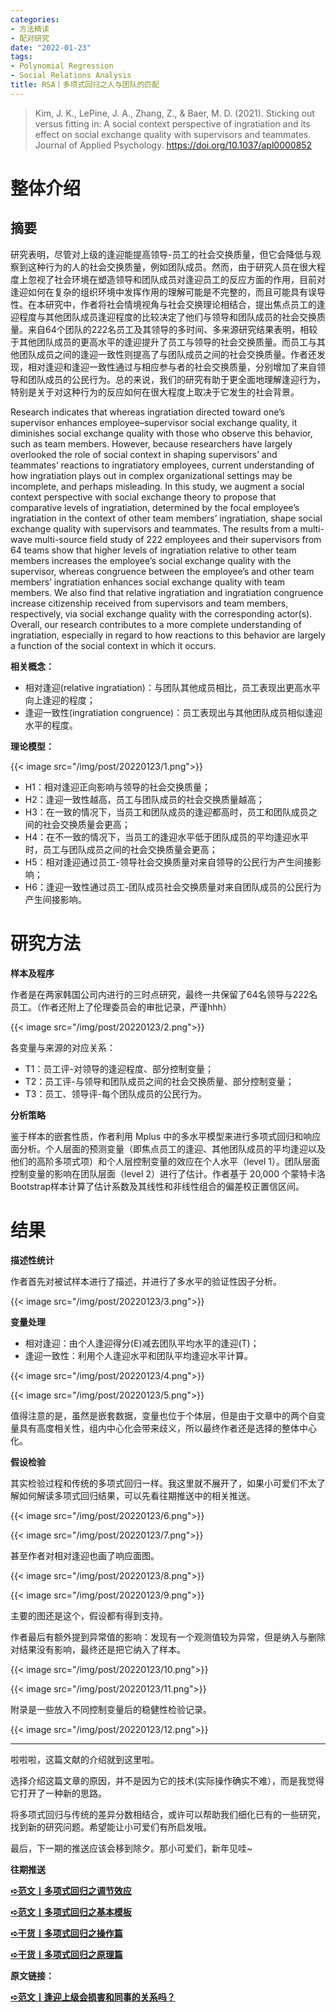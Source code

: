 ```yaml
---
categories:
- 方法精读
- 配对研究
date: "2022-01-23"
tags:
- Polynomial Regression
- Social Relations Analysis
title: RSA丨多项式回归之人与团队的匹配
---
```


>Kim, J. K., LePine, J. A., Zhang, Z., & Baer, M. D. (2021). Sticking out versus fitting in: A social context perspective of ingratiation and its effect on social exchange quality with supervisors and teammates. Journal of Applied Psychology. https://doi.org/10.1037/apl0000852 

<!--more-->

# 整体介绍

## 摘要

研究表明，尽管对上级的逢迎能提高领导-员工的社会交换质量，但它会降低与观察到这种行为的人的社会交换质量，例如团队成员。然而，由于研究人员在很大程度上忽视了社会环境在塑造领导和团队成员对逢迎员工的反应方面的作用，目前对逢迎如何在复杂的组织环境中发挥作用的理解可能是不完整的，而且可能具有误导性。在本研究中，作者将社会情境视角与社会交换理论相结合，提出焦点员工的逢迎程度与其他团队成员逢迎程度的比较决定了他们与领导和团队成员的社会交换质量。来自64个团队的222名员工及其领导的多时间、多来源研究结果表明，相较于其他团队成员的更高水平的逢迎提升了员工与领导的社会交换质量。而员工与其他团队成员之间的逢迎一致性则提高了与团队成员之间的社会交换质量。作者还发现，相对逢迎和逢迎一致性通过与相应参与者的社会交换质量，分别增加了来自领导和团队成员的公民行为。总的来说，我们的研究有助于更全面地理解逢迎行为，特别是关于对这种行为的反应如何在很大程度上取决于它发生的社会背景。

Research indicates that whereas ingratiation directed toward one’s supervisor enhances employee–supervisor social exchange quality, it diminishes social exchange quality with those who observe this behavior, such as team members. However, because researchers have largely overlooked the role of social context in shaping supervisors’ and teammates’ reactions to ingratiatory employees, current understanding of how ingratiation plays out in complex organizational settings may be incomplete, and perhaps misleading. In this study, we augment a social context perspective with social exchange theory to propose that comparative levels of ingratiation, determined by the focal employee’s ingratiation in the context of other team members’ ingratiation, shape social exchange quality with supervisors and teammates. The results from a multi-wave multi-source field study of 222 employees and their supervisors from 64 teams show that higher levels of ingratiation relative to other team members increases the employee’s social exchange quality with the supervisor, whereas congruence between the employee’s and other team members’ ingratiation enhances social exchange quality with team members. We also find that relative ingratiation and ingratiation congruence increase citizenship received from supervisors and team members, respectively, via social exchange quality with the corresponding actor(s). Overall, our research contributes to a more complete understanding of ingratiation, especially in regard to how reactions to this behavior are largely a function of the social context in which it occurs.

**相关概念：**

- 相对逢迎(relative ingratiation)：与团队其他成员相比，员工表现出更高水平向上逢迎的程度；
- 逢迎一致性(ingratiation congruence)：员工表现出与其他团队成员相似逢迎水平的程度。

**理论模型：**

{{< image src="/img/post/20220123/1.png">}}

- H1：相对逢迎正向影响与领导的社会交换质量；
- H2：逢迎一致性越高，员工与团队成员的社会交换质量越高；
- H3：在一致的情况下，当员工和团队成员的逢迎都高时，员工和团队成员之间的社会交换质量会更高；
- H4：在不一致的情况下，当员工的逢迎水平低于团队成员的平均逢迎水平时，员工与团队成员之间的社会交换质量会更高；
- H5：相对逢迎通过员工-领导社会交换质量对来自领导的公民行为产生间接影响；
- H6：逢迎一致性通过员工-团队成员社会交换质量对来自团队成员的公民行为产生间接影响。

# **研究方法**

**样本及程序**

作者是在两家韩国公司内进行的三时点研究，最终一共保留了64名领导与222名员工。（作者还附上了伦理委员会的审批记录，严谨hhh）

{{< image src="/img/post/20220123/2.png">}}

各变量与来源的对应关系：

- T1：员工评-对领导的逢迎程度、部分控制变量；
- T2：员工评-与领导和团队成员之间的社会交换质量、部分控制变量；
- T3：员工、领导评-每个团队成员的公民行为。

**分析策略**

鉴于样本的嵌套性质，作者利用 Mplus 中的多水平模型来进行多项式回归和响应面分析。个人层面的预测变量（即焦点员工的逢迎、其他团队成员的平均逢迎以及他们的高阶多项式项）和个人层控制变量的效应在个人水平（level 1）。团队层面控制变量的影响在团队层面（level 2）进行了估计。作者基于 20,000 个蒙特卡洛Bootstrap样本计算了估计系数及其线性和非线性组合的偏差校正置信区间。



# **结果**

**描述性统计**

作者首先对被试样本进行了描述，并进行了多水平的验证性因子分析。

{{< image src="/img/post/20220123/3.png">}}

**变量处理**

- 相对逢迎：由个人逢迎得分(E)减去团队平均水平的逢迎(T)；
- 逢迎一致性：利用个人逢迎水平和团队平均逢迎水平计算。


{{< image src="/img/post/20220123/4.png">}}

{{< image src="/img/post/20220123/5.png">}}

值得注意的是，虽然是嵌套数据，变量也位于个体层，但是由于文章中的两个自变量具有高度相关性，组内中心化会带来歧义，所以最终作者还是选择的整体中心化。

**假设检验**

其实检验过程和传统的多项式回归一样。我这里就不展开了，如果小可爱们不太了解如何解读多项式回归结果，可以先看往期推送中的相关推送。

{{< image src="/img/post/20220123/6.png">}}

{{< image src="/img/post/20220123/7.png">}}

甚至作者对相对逢迎也画了响应面图。

{{< image src="/img/post/20220123/8.png">}}

{{< image src="/img/post/20220123/9.png">}}

主要的图还是这个，假设都有得到支持。

作者最后有额外提到异常值的影响：发现有一个观测值较为异常，但是纳入与删除对结果没有影响，最终还是把它纳入了样本。

{{< image src="/img/post/20220123/10.png">}}

{{< image src="/img/post/20220123/11.png">}}

附录是一些放入不同控制变量后的稳健性检验记录。

{{< image src="/img/post/20220123/12.png">}}

---

啦啦啦，这篇文献的介绍就到这里啦。

选择介绍这篇文章的原因，并不是因为它的技术(实际操作确实不难），而是我觉得它打开了一种新的思路。

将多项式回归与传统的差异分数相结合，或许可以帮助我们细化已有的一些研究，找到新的研究问题。希望能让小可爱们有所启发哦。

最后，下一期的推送应该会移到除夕。那小可爱们，新年见哇~

**往期推送**

**[➪范文丨多项式回归之调节效应](http://mp.weixin.qq.com/s?__biz=MzIwMDk1OTM2OQ==&mid=2247485506&idx=1&sn=7a6e7d99ed592e29afe8e9b3d2aed33a&chksm=96f47ca4a183f5b2acd77e121a4e9e927b8478397f5b86efc09ec886bfda0b4a9816f693dc17&scene=21#wechat_redirect)**

**[➪范文丨多项式回归之基本模板](http://mp.weixin.qq.com/s?__biz=MzIwMDk1OTM2OQ==&mid=2247485473&idx=1&sn=7236d0eef4edd614af3931f4d4212c71&chksm=96f47cc7a183f5d192996cfecf91f0fc68cb666f33fe14418d49d9d0fa713fe51f57503afb91&scene=21#wechat_redirect)**

**[➪干货丨多项式回归之操作篇](http://mp.weixin.qq.com/s?__biz=MzIwMDk1OTM2OQ==&mid=2247484420&idx=1&sn=baff9b6fcdd9bf6655d13c18e5e57f6f&chksm=96f470e2a183f9f49fd08ab58ccdb3a4bc4910c597af7e3fd2dafae5aa830fedca86d38e96d5&scene=21#wechat_redirect)**

**[➪干货丨多项式回归之原理篇](http://mp.weixin.qq.com/s?__biz=MzIwMDk1OTM2OQ==&mid=2247484340&idx=1&sn=4b94d47336a7999103d64180dd2b6bcb&chksm=96f47752a183fe442e5f70fafd1db74548b279cf26bf85b04b839fd350bb0630bfebf659d49e&scene=21#wechat_redirect)**

**原文链接：**

**[➪范文丨逢迎上级会损害和同事的关系吗？  ](https://mp.weixin.qq.com/s?__biz=MzIwMDk1OTM2OQ==&mid=2247486260&idx=1&sn=2afc127dc1648dd575569580625240d5&chksm=96f47fd2a183f6c4644e2edbe1c8cbf908192898414142bd96fa43a911bb4fc119fa5845f090#rd)**
